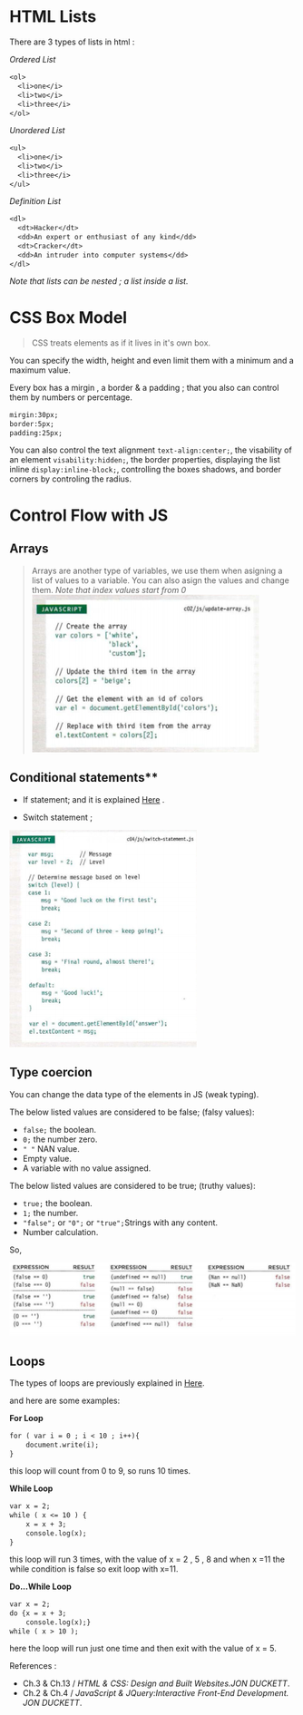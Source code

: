 # HTML Lists
There are 3 types of lists in html :

*Ordered List*

```
<ol>
  <li>one</i>
  <li>two</i>
  <li>three</i>
</ol>
```

*Unordered List*

```
<ul>
  <li>one</i>
  <li>two</i>
  <li>three</i>
</ul>
```
*Definition List*

```
<dl>
  <dt>Hacker</dt>
  <dd>An expert or enthusiast of any kind</dd>
  <dt>Cracker</dt>
  <dd>An intruder into computer systems</dd>
</dl>
```

*Note that lists can be nested ; a list inside a list.*

# CSS Box Model
>CSS treats elements as if it lives in it's own box.

You can specify the width, height and even limit them with a minimum and a maximum value.

Every box has a mirgin , a border & a padding ; that you also can control them by numbers or percentage.
```
mirgin:30px;
border:5px;
padding:25px;
```
You can also control the text alignment `text-align:center;`, the visability of an element `visability:hidden;`, the border properties, displaying the list inline `display:inline-block;`, controlling the boxes shadows, and border corners by controling the radius.


# Control Flow with JS

## Arrays
>Arrays are another type of variables, we use them when asigning a list of values to a variable.
You can also asign the values and change them.
*Note that index values start from 0*
![array](../img/Screenshot(20).jpg) 

## Conditional statements**

+ If statement; and it is explained [Here](Class-02.md) .

+ Switch statement ;

![switch](../img/Screenshot(21).jpg)

## Type coercion

You can change the data type of the elements in JS (weak typing).

The below listed values are considered to be false; (falsy values):

- `false;` the boolean.
- `0;` the number zero.
- ` " " ` NAN value.
- Empty value.
- A variable with no value assigned.

The below listed values are considered to be true; (truthy values):

- `true;` the boolean.
- `1;` the number.
- `"false";` or ` "0"; ` or `"true";`Strings with any content.
- Number calculation.

So,

![expressions](../img/Screenshot(22).jpg)

## Loops
The types of loops are previously explained in [Here](../code102/Read05.md).

and here are some examples:

**For Loop**

```
for ( var i = 0 ; i < 10 ; i++){
    document.write(i);
}
```
this loop will count from 0 to 9, so runs 10 times.

**While Loop**

```
var x = 2;
while ( x <= 10 ) {
    x = x + 3;
    console.log(x);
}
```
this loop will run 3 times, with the value of x = 2 , 5 , 8 and when x =11 the while condition is false so exit loop with x=11.

**Do...While Loop**

```
var x = 2;
do {x = x + 3;
    console.log(x);}
while ( x > 10 ); 
```
here the loop will run just one time and then exit with the value of x = 5.





References :

* Ch.3 & Ch.13 / *HTML & CSS: Design and Built Websites.JON DUCKETT*.
* Ch.2 & Ch.4 / *JavaScript & JQuery:Interactive Front-End Development. JON DUCKETT*.
